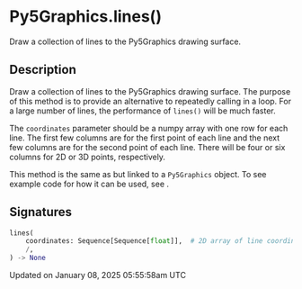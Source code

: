 # Py5Graphics.lines()

Draw a collection of lines to the Py5Graphics drawing surface.

## Description

Draw a collection of lines to the Py5Graphics drawing surface. The purpose of this method is to provide an alternative to repeatedly calling [](py5graphics_line) in a loop. For a large number of lines, the performance of `lines()` will be much faster.

The `coordinates` parameter should be a numpy array with one row for each line. The first few columns are for the first point of each line and the next few columns are for the second point of each line. There will be four or six columns for 2D or 3D points, respectively.

This method is the same as [](sketch_lines) but linked to a `Py5Graphics` object. To see example code for how it can be used, see [](sketch_lines).

## Signatures

```python
lines(
    coordinates: Sequence[Sequence[float]],  # 2D array of line coordinates with 4 or 6 columns for 2D or 3D points, respectively
    /,
) -> None
```

Updated on January 08, 2025 05:55:58am UTC
